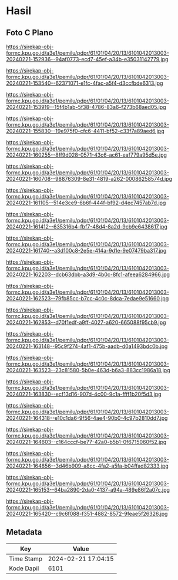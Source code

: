# Hasil

## Foto C Plano

https://sirekap-obj-formc.kpu.go.id/a3e1/pemilu/pdpr/61/01/04/20/13/6101042013003-20240221-152936--94af0773-ecd7-45ef-a34b-e35031142779.jpg

https://sirekap-obj-formc.kpu.go.id/a3e1/pemilu/pdpr/61/01/04/20/13/6101042013003-20240221-153540--62371071-e1fc-4fac-a5f4-d3ccfbde6313.jpg

https://sirekap-obj-formc.kpu.go.id/a3e1/pemilu/pdpr/61/01/04/20/13/6101042013003-20240221-153919--15f4b1ab-5f38-4786-83a6-f273b68aed05.jpg

https://sirekap-obj-formc.kpu.go.id/a3e1/pemilu/pdpr/61/01/04/20/13/6101042013003-20240221-155830--19e975f0-cfc6-4411-bf52-c33f7a89aed6.jpg

https://sirekap-obj-formc.kpu.go.id/a3e1/pemilu/pdpr/61/01/04/20/13/6101042013003-20240221-160255--8ff9d028-0571-43c6-ac61-eaf779a95d5e.jpg

https://sirekap-obj-formc.kpu.go.id/a3e1/pemilu/pdpr/61/01/04/20/13/6101042013003-20240221-160708--98876309-8e31-4819-a262-00086258574d.jpg

https://sirekap-obj-formc.kpu.go.id/a3e1/pemilu/pdpr/61/01/04/20/13/6101042013003-20240221-161105--514e3ce9-6b6f-444f-bf92-d4ec7457ab7d.jpg

https://sirekap-obj-formc.kpu.go.id/a3e1/pemilu/pdpr/61/01/04/20/13/6101042013003-20240221-161412--635316b4-fbf7-48d4-8a2d-9cb9e6438617.jpg

https://sirekap-obj-formc.kpu.go.id/a3e1/pemilu/pdpr/61/01/04/20/13/6101042013003-20240221-161740--a3d100c8-2e5e-414a-9d1e-9e07479ba317.jpg

https://sirekap-obj-formc.kpu.go.id/a3e1/pemilu/pdpr/61/01/04/20/13/6101042013003-20240221-162203--dcb63dbb-a3d9-4b0c-8fc1-afeea6284966.jpg

https://sirekap-obj-formc.kpu.go.id/a3e1/pemilu/pdpr/61/01/04/20/13/6101042013003-20240221-162523--79fb85cc-b7cc-4c0c-8dca-7edae9e51660.jpg

https://sirekap-obj-formc.kpu.go.id/a3e1/pemilu/pdpr/61/01/04/20/13/6101042013003-20240221-162853--d70f1edf-a9ff-4027-a620-665088f95cb9.jpg

https://sirekap-obj-formc.kpu.go.id/a3e1/pemilu/pdpr/61/01/04/20/13/6101042013003-20240221-163148--95c9f274-4af1-475b-aadb-d0a1493bdc0b.jpg

https://sirekap-obj-formc.kpu.go.id/a3e1/pemilu/pdpr/61/01/04/20/13/6101042013003-20240221-163523--23c81580-5b0e-463d-b6a3-883cc1986a18.jpg

https://sirekap-obj-formc.kpu.go.id/a3e1/pemilu/pdpr/61/01/04/20/13/6101042013003-20240221-163830--ecf13d16-907d-4c00-9c1a-ffff1b20f5d3.jpg

https://sirekap-obj-formc.kpu.go.id/a3e1/pemilu/pdpr/61/01/04/20/13/6101042013003-20240221-164318--e10c1da6-9f56-4ae4-90b0-4c97b2810dd7.jpg

https://sirekap-obj-formc.kpu.go.id/a3e1/pemilu/pdpr/61/01/04/20/13/6101042013003-20240221-164603--c164cccf-be77-42a0-b5b1-0f6715060f52.jpg

https://sirekap-obj-formc.kpu.go.id/a3e1/pemilu/pdpr/61/01/04/20/13/6101042013003-20240221-164856--3d46b909-a8cc-4fa2-a5fa-b04ffad82333.jpg

https://sirekap-obj-formc.kpu.go.id/a3e1/pemilu/pdpr/61/01/04/20/13/6101042013003-20240221-165153--64ba2890-2da0-4137-a94a-489e86f2a07c.jpg

https://sirekap-obj-formc.kpu.go.id/a3e1/pemilu/pdpr/61/01/04/20/13/6101042013003-20240221-165420--c9c6f088-f351-4882-8572-9feae5f26326.jpg


## Metadata

| Key        | Value               |
| ---------- | ------------------- |
| Time Stamp | 2024-02-21 17:04:15 |
| Kode Dapil | 6101                |



